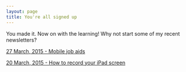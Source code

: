 ```yaml
---
layout: page
title: You're all signed up
---
```


You made it. Now on with the learning! Why not start some of my recent newsletters?

[27 March, 2015 - Mobile job aids](http://us8.campaign-archive2.com/?u=2f1e2a6882720eb32815e0e74&id=4fd801623c)

[20 March, 2015 - How to record your iPad screen](http://us8.campaign-archive1.com/?u=2f1e2a6882720eb32815e0e74&id=6e2c97ded1)
